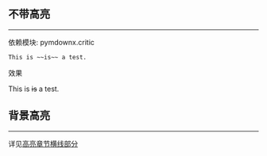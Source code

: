 ## **不带高亮**

---

依赖模块: pymdownx.critic

```text
This is ~~is~~ a test.
```

效果

This is ~~is~~ a test.

## **背景高亮**

---

详见[高亮章节横线部分](./../../syntax/highlight_background/#_3)

